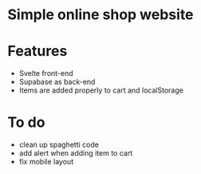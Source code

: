 # Simple online shop website

# Features

- Svelte front-end
- Supabase as back-end
- Items are added properly to cart and localStorage

# To do

- clean up spaghetti code
- add alert when adding item to cart
- fix mobile layout
